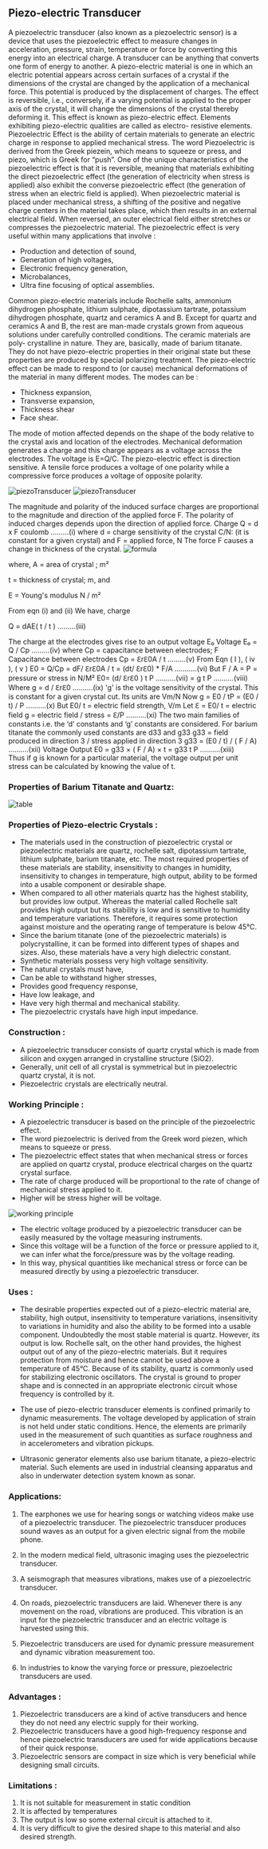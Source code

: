 

## Piezo-electric Transducer

A piezoelectric transducer (also known as a piezoelectric sensor) is a device that uses the piezoelectric effect to measure changes in acceleration, pressure, strain, temperature or force by converting this energy into an electrical charge.
A transducer can be anything that converts one form of energy to another. A piezo-electric material is one in which an electric potential appears across certain surfaces of a crystal if the dimensions of the crystal are changed by the application of a mechanical force. This potential is produced by the displacement of charges. The effect is reversible, i.e., conversely, if a varying potential is applied to the proper axis of the crystal, it will change the dimensions of the crystal thereby deforming it. This effect is known as piezo-electric effect. Elements exhibiting piezo-electric qualities are called as electro- resistive elements.
Piezoelectric Effect is the ability of certain materials to generate an electric charge in response to applied mechanical stress. The word Piezoelectric is derived from the Greek piezein, which means to squeeze or press, and piezo, which is Greek for “push”.
One of the unique characteristics of the piezoelectric effect is that it is reversible, meaning that materials exhibiting the direct piezoelectric effect (the generation of electricity when stress is applied) also exhibit the converse piezoelectric effect (the generation of stress when an electric field is applied).
When piezoelectric material is placed under mechanical stress, a shifting of the positive and negative charge centers in the material takes place, which then results in an external electrical field. When reversed, an outer electrical field either stretches or compresses the piezoelectric material.
The piezoelectric effect is very useful within many applications that involve  : 
-	Production and detection of sound, 
-	Generation of high voltages,
-	Electronic frequency generation,
-	Microbalances, 
-	Ultra fine focusing of optical assemblies.

 Common piezo-electric materials include Rochelle salts, ammonium dihydrogen phosphate, lithium sulphate, dipotassium tartrate, potassium dihydrogen phosphate, quartz and ceramics A and B. Except for quartz and ceramics A and B, the rest are man-made crystals grown from aqueous solutions under carefully controlled conditions. The ceramic materials are poly- crystalline in nature. They are, basically, made of barium titanate. They do not have piezo-electric properties in their original state but these properties are produced by special polarizing treatment.
The piezo-electric effect can be made to respond to (or cause) mechanical deformations of the material in many different modes. 
The modes can be : 
-	Thickness expansion,
-	Transverse expansion,
-	Thickness shear
-	Face shear.
	
The mode of motion affected depends on the shape of the body relative to the crystal axis and location of the electrodes. Mechanical deformation generates a charge and this charge appears as a voltage across the electrodes.
                     The voltage is E=Q/C.
The piezo-electric effect is direction sensitive. A tensile force produces a voltage of one polarity while a compressive force produces a voltage of opposite polarity.

![*piezoTransducer*](images/piezoTransducer.png)
![*piezoTransducer*](images/xyzAxis.png)

The magnitude and polarity of the induced surface charges are proportional to the magnitude and direction of the applied force F. The polarity of induced charges depends upon the direction of applied force.
Charge Q = d x F coulomb ………(i)
where d = charge sensitivity of the crystal
C/N: (it is constant for a given crystal)
and  F = applied force, N
The force F causes a change in thickness of the crystal.
![*formula*](images/formula.png)

where,
A = area of crystal ; m²

t = thickness of crystal; m, and

E = Young's modulus N / m²

From eqn (i) and (ii) We have, charge

Q = dAE(   t / t )       ………(iii)

The charge at the electrodes gives rise to an output voltage E₀
     Voltage E₀ = Q / Cp             ………(iv)
where Cp = capacitance between electrodes; F
Capacitance between electrodes
  Cp = ℇrℇ0A / t       ………(v)
   From Eqn ( I ), ( iv ), ( v )
   E0 = Q/Cp = dF/ ℇrℇ0A / t  = (dt/ ℇrℇ0) * F/A   ………..(vi)
   But F / A = P = pressure or stress in N/M²
   E0= (d/ ℇrℇ0 ) t P                ……….(vii)
      = g t P                             ……….(viii)
    Where      g = d / ℇrℇ0                    ……….(ix) 
'g' is the voltage sensitivity of the crystal. This is constant for a given crystal cut. Its units are Vm/N
 Now          g = E0 / tP = (E0 / t) / P           ……….(x)
But E0/ t = electric field strength, V/m
    Let   ℇ = E0/ t = electric field
     g = electric field / stress = ℇ/P            ……….(xi)
The two main families of constants i.e. the ‘d’ constants and ‘g’ constants are considered. For barium titanate the commonly used constants are d33 and g33
g33 = field produced in direction 3 / stress applied in direction 3
                                 g33 = (E0 / t) / ( F / A)                  ……….(xii)
             Voltage Output 
                                             E0 = g33 × ( F / A) × t 
                                                    = g33 t P                                    ……….(xiii)    
Thus if g is known for a particular material, the voltage output per unit stress can be calculated by knowing the value of  t.

### Properties of Barium Titanate and Quartz:  
![*table*](images/table.png)

### Properties of Piezo-electric Crystals : 
- The materials used in the construction of piezoelectric crystal or piezoelectric materials are quartz, rochelle salt, dipotassium tartrate, lithium sulphate, barium titanate, etc. The most required properties of these materials are stability, insensitivity to changes in humidity, insensitivity to changes in temperature, high output, ability to be formed into a usable component or desirable shape.
- When compared to all other materials quartz has the highest stability, but provides low output. Whereas the material called Rochelle salt provides high output but its stability is low and is sensitive to humidity and temperature variations. Therefore, it requires some protection against moisture and the operating range of temperature is below 45°C.
- Since the barium titanate (one of the piezoelectric materials) is polycrystalline, it can be formed into different types of shapes and sizes. Also, these materials have a very high dielectric constant.
- Synthetic materials possess very high voltage sensitivity.
- The natural crystals must have,
- Can be able to withstand higher stresses,
- Provides good frequency response,
- Have low leakage, and
- Have very high thermal and mechanical stability.
- The piezoelectric crystals have high input impedance.

### Construction :
-	A piezoelectric transducer consists of quartz crystal which is made from silicon and oxygen arranged in crystalline structure (SiO2).
-	Generally, unit cell of all crystal is symmetrical but in piezoelectric quartz crystal, it is not.
-	Piezoelectric crystals are electrically neutral.
### Working Principle :
-	A piezoelectric transducer is based on the principle of the piezoelectric effect.
-	The word piezoelectric is derived from the Greek word piezen, which means to squeeze or press.
-	The piezoelectric effect states that when mechanical stress or forces are applied on quartz crystal, produce electrical charges on the quartz crystal surface.
-	The rate of charge produced will be proportional to the rate of change of mechanical stress applied to it.
-	Higher will be stress higher will be voltage.

![*working principle*](images/workingPrinciplePZ.png)

-	The electric voltage produced by a piezoelectric transducer can be easily measured by the voltage measuring instruments.
-	Since this voltage will be a function of the force or pressure applied to it, we can infer what the force/pressure was by the voltage reading.
-	In this way, physical quantities like mechanical stress or force can be measured directly by using a piezoelectric transducer.
	
### Uses : 
 - The desirable properties expected out of a piezo-electric material are, stability, high output, insensitivity to temperature variations, insensitivity to variations in humidity and also the ability to be formed into a usable component. Undoubtedly the most stable material is quartz. However, its output is low. Rochelle salt, on the other hand provides, the highest output out of any of the piezo-electric materials. But it requires protection from moisture and hence cannot be used above a temperature of 45°C.
Because of its stability, quartz is commonly used for stabilizing electronic oscillators. The crystal is ground to proper shape and is connected in an appropriate electronic circuit whose frequency is controlled by it.
 - The use of piezo-electric transducer elements is confined primarily to dynamic measurements. The voltage developed by application of strain is not held under static conditions. Hence, the elements are primarily used in the measurement of such quantities as surface roughness and in accelerometers and vibration pickups.

-  Ultrasonic generator elements also use barium titanate, a piezo-electric material. Such elements are used in industrial cleansing apparatus and also in underwater detection system known as sonar.

### Applications:
1.	The earphones we use for hearing songs or watching videos make use of a piezoelectric transducer. The piezoelectric transducer produces sound waves as an output for a given electric signal from the mobile phone.
2.	In the modern medical field, ultrasonic imaging uses the piezoelectric transducer.
3.	A seismograph that measures vibrations, makes use of a piezoelectric transducer.

4.	On roads, piezoelectric transducers are laid. Whenever there is any movement on the road, vibrations are produced. This vibration is an input for the piezoelectric transducer and an electric voltage is harvested using this.
5.	Piezoelectric transducers are used for dynamic pressure measurement and dynamic vibration measurement too.
6.	In industries to know the varying force or pressure, piezoelectric transducers are used.

### Advantages :
1.	Piezoelectric transducers are a kind of active transducers and hence they do not need any electric supply for their working.
2.	Piezoelectric transducers have a good high-frequency response and hence piezoelectric transducers are used for wide applications because of their quick response.
3.	Piezoelectric sensors are compact in size which is very beneficial while designing small circuits.

### Limitations :
1. It is not suitable for measurement in static condition
2. It is affected by temperatures
3. The output is low so some external circuit is attached to it.
4. It is very difficult to give the desired shape to this material and also desired strength.






